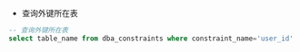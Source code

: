* 查询外键所在表

```sql
-- 查询外键所在表
select table_name from dba_constraints where constraint_name='user_id' and  constraint_type = 'R';
```
